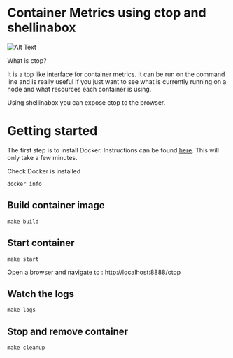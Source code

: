 # Container Metrics using ctop and shellinabox

![Alt Text](https://github.com/tomwillfixit/ctop_browser/blob/master/ctop.gif)

What is ctop?

It is a top like interface for container metrics.  It can be run on the command line and is really useful if you just want to see what is currently running on a node and what resources each container is using.  

Using shellinabox you can expose ctop to the browser.

# Getting started

The first step is to install Docker.  Instructions can be found [here](https://docs.docker.com/engine/installation/#desktop).
This will only take a few minutes.

Check Docker is installed 
```
docker info
```

## Build container image
```
make build
```

## Start container
```
make start
```

Open a browser and navigate to : http://localhost:8888/ctop

## Watch the logs
```
make logs
```

## Stop and remove container
```
make cleanup
```
